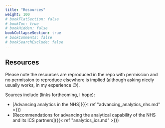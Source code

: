 ```yaml
---
title: "Resources"
weight: 100
# bookFlatSection: false
# bookToc: true
# bookHidden: false
bookCollapseSection: true
# bookComments: false
# bookSearchExclude: false
---
```


## Resources

Please note the resources are reproduced in the repo with permission and no permission to reproduce elsewhere is implied (although asking nicely usually works, in my experience :wink:).

Sources include (links forthcoming, I hope): 

* [Advancing analytics in the NHS]({{< ref "advancing_analytics_nhs.md" >}})
* [Recommendations for advancing the analytical capability of the NHS and its ICS partners]({{< ref "analytics_ics.md" >}})

